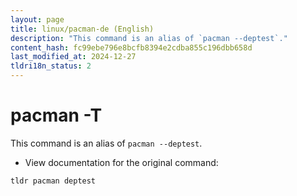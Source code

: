```yaml
---
layout: page
title: linux/pacman-de (English)
description: "This command is an alias of `pacman --deptest`."
content_hash: fc99ebe796e8bcfb8394e2cdba855c196dbb658d
last_modified_at: 2024-12-27
tldri18n_status: 2
---
```

# pacman -T

This command is an alias of `pacman --deptest`.

- View documentation for the original command:

`tldr pacman deptest`
